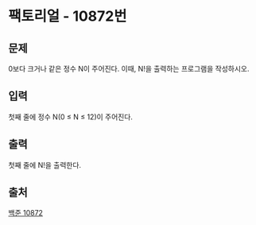 <h1> 팩토리얼 - 10872번</h1>

<h2>문제</h2>

0보다 크거나 같은 정수 N이 주어진다. 이때, N!을 출력하는 프로그램을 작성하시오.

<h2>입력</h2>

첫째 줄에 정수 N(0 ≤ N ≤ 12)이 주어진다.

<h2>출력</h2>

첫째 줄에 N!을 출력한다.

<h2>출처</h2>

[백준 10872](https://www.acmicpc.net/problem/10872)
